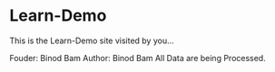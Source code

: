 # Learn-Demo
This is the Learn-Demo site visited by you...

Fouder: Binod Bam
Author: Binod Bam
All Data are being Processed.
